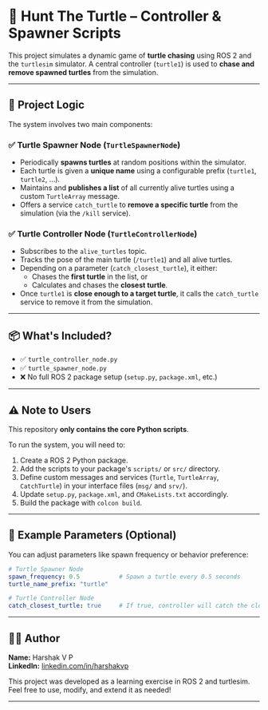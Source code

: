 # 🐢 Hunt The Turtle – Controller & Spawner Scripts

This project simulates a dynamic game of **turtle chasing** using ROS 2 and the `turtlesim` simulator. A central controller (`turtle1`) is used to **chase and remove spawned turtles** from the simulation.

---

## 🧠 Project Logic

The system involves two main components:

### ✅ Turtle Spawner Node (`TurtleSpawnerNode`)
- Periodically **spawns turtles** at random positions within the simulator.
- Each turtle is given a **unique name** using a configurable prefix (`turtle1`, `turtle2`, ...).
- Maintains and **publishes a list** of all currently alive turtles using a custom `TurtleArray` message.
- Offers a service `catch_turtle` to **remove a specific turtle** from the simulation (via the `/kill` service).

### ✅ Turtle Controller Node (`TurtleControllerNode`)
- Subscribes to the `alive_turtles` topic.
- Tracks the pose of the main turtle (`/turtle1`) and all alive turtles.
- Depending on a parameter (`catch_closest_turtle`), it either:
  - Chases the **first turtle** in the list, or
  - Calculates and chases the **closest turtle**.
- Once `turtle1` is **close enough to a target turtle**, it calls the `catch_turtle` service to remove it from the simulation.

---

## 📦 What's Included?

- ✅ `turtle_controller_node.py`  
- ✅ `turtle_spawner_node.py`  
- ❌ No full ROS 2 package setup (`setup.py`, `package.xml`, etc.)

---

## ⚠️ Note to Users

This repository **only contains the core Python scripts**.

To run the system, you will need to:

1. Create a ROS 2 Python package.
2. Add the scripts to your package's `scripts/` or `src/` directory.
3. Define custom messages and services (`Turtle`, `TurtleArray`, `CatchTurtle`) in your interface files (`msg/` and `srv/`).
4. Update `setup.py`, `package.xml`, and `CMakeLists.txt` accordingly.
5. Build the package with `colcon build`.

---

## 🔧 Example Parameters (Optional)

You can adjust parameters like spawn frequency or behavior preference:

```yaml
# Turtle Spawner Node
spawn_frequency: 0.5           # Spawn a turtle every 0.5 seconds
turtle_name_prefix: "turtle"

# Turtle Controller Node
catch_closest_turtle: true     # If true, controller will catch the closest turtle
```

---

## 👨‍💻 Author

**Name:** Harshak V P  
**LinkedIn:** [linkedin.com/in/harshakvp](https://www.linkedin.com/in/harshakvp/)

This project was developed as a learning exercise in ROS 2 and turtlesim.  
Feel free to use, modify, and extend it as needed!

---

